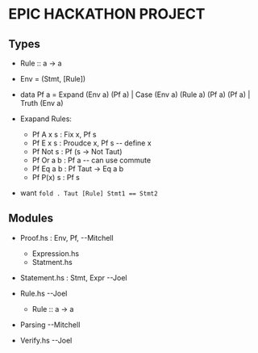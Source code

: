 # EPIC HACKATHON PROJECT

## Types

- Rule :: a -> a

- Env = (Stmt, [Rule])

- data Pf a = Expand (Env a) (Pf a) | Case (Env a) (Rule a) (Pf a) (Pf a)
| Truth (Env a)

- Exapand Rules:
    - Pf A x s : Fix x, Pf s
    - Pf E x s : Proudce x, Pf s -- define x
    - Pf Not s : Pf (s -> Not Taut)
    - Pf Or a b : Pf a -- can use commute
    - Pf Eq a b : Pf Taut -> Eq a b
    - Pf P(x) s : Pf s

- want `fold . Taut [Rule] Stmt1 == Stmt2`

## Modules

- Proof.hs : Env, Pf, --Mitchell
    - Expression.hs
    - Statment.hs

- Statement.hs : Stmt, Expr --Joel

- Rule.hs --Joel
    - Rule :: a -> a

- Parsing --Mitchell

- Verify.hs --Joel
